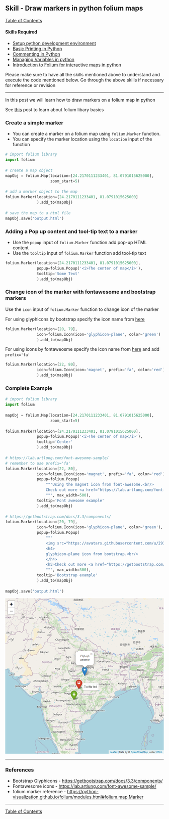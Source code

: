 ## Skill - Draw markers in python folium maps

[Table of Contents](https://nagasudhir.blogspot.com/2020/04/taming-python-table-of-contents.html)

#### Skills Required
* [Setup python development environment](https://nagasudhir.blogspot.com/2020/04/setup-python-development-environment_14.html)
* [Basic Printing in Python](https://nagasudhir.blogspot.com/2020/04/basic-printing-in-python.html)
* [Commenting in Python](https://nagasudhir.blogspot.com/2020/04/comments-in-python.html)
* [Managing Variables in python](https://nagasudhir.blogspot.com/2020/04/managing-variables-in-python.html)
* [Introduction to Folium for interactive maps in python](https://nagasudhir.blogspot.com/2021/07/introduction-to-folium-for-interactive.html)

Please make sure to have all the skills mentioned above to understand and execute the code mentioned below. Go through the above skills if necessary for reference or revision
<hr/>

In this post we will learn how to draw markers on a folium map in python

 See [this](https://nagasudhir.blogspot.com/2021/07/introduction-to-folium-for-interactive.html) post to learn about folium libary basics

### Create a simple marker
* You can create a marker on a folium map using ```folium.Marker``` function. 
* You can specify the marker location using the ```location``` input of the function
```python
# import folium library
import folium

# create a map object
mapObj = folium.Map(location=[24.2170111233401, 81.0791015625000],
                    zoom_start=5)

# add a marker object to the map
folium.Marker(location=[24.2170111233401, 81.0791015625000]
              ).add_to(mapObj)

# save the map to a html file
mapObj.save('output.html')
```

### Adding a Pop up content and tool-tip text to a marker
* Use the ```popup``` input of ```folium.Marker``` function add pop-up HTML content
* Use the ```tooltip``` input of ```folium.Marker``` function add tool-tip text
```python
folium.Marker(location=[24.2170111233401, 81.0791015625000],
              popup=folium.Popup('<i>The center of map</i>'),
              tooltip='Some Text'
              ).add_to(mapObj)
```

### Change icon of the marker with fontawesome and bootstrap markers
Use the ```icon``` input of ```folium.Marker``` function to change icon of the marker

For using glyphicons by bootstrap specify the icon name from [here](https://getbootstrap.com/docs/3.3/components/)
```python
folium.Marker(location=[20, 79],
              icon=folium.Icon(icon='glyphicon-plane', color='green')
              ).add_to(mapObj)
```

For using icons by fontaweosme specify the icon name from [here](https://lab.artlung.com/font-awesome-sample/) and add ```prefix='fa'```
```python
folium.Marker(location=[22, 80],
              icon=folium.Icon(icon='magnet', prefix='fa', color='red')
              ).add_to(mapObj)
```

### Complete Example
```python
# import folium library
import folium

mapObj = folium.Map(location=[24.2170111233401, 81.0791015625000],
                    zoom_start=5)

folium.Marker(location=[24.2170111233401, 81.0791015625000],
              popup=folium.Popup('<i>The center of map</i>'),
              tooltip='Center'
              ).add_to(mapObj)

# https://lab.artlung.com/font-awesome-sample/
# remember to use prefix='fa'
folium.Marker(location=[22, 80],
              icon=folium.Icon(icon='magnet', prefix='fa', color='red'),
              popup=folium.Popup(
                  """Using the magnet icon from font-awesome.<br/>
                  Check out more <a href="https://lab.artlung.com/font-awesome-sample/" target="_blank">here</a><br/>
                  """, max_width=500),
              tooltip='Font awesome example'
              ).add_to(mapObj)

# https://getbootstrap.com/docs/3.3/components/
folium.Marker(location=[20, 79],
              icon=folium.Icon(icon='glyphicon-plane', color='green'),
              popup=folium.Popup(
                  """
                  <img src="https://avatars.githubusercontent.com/u/2918581?v=4" alt="Bootstrap" style="max-width:100%;max-height:100%"><br/>
                  <h4>
                  glyphicon-plane icon from bootstrap.<br/>
                  </h4>
                  <h5>Check out more <a href="https://getbootstrap.com/docs/3.3/components/" target="_blank">here</a></h5>
                  """, max_width=300),
              tooltip='Bootstrap example'
              ).add_to(mapObj)

mapObj.save('output.html')
```
![folium_markers_demo](https://github.com/nagasudhirpulla/taming_python/raw/master/blog/skills/assets/img/folium_markers_demo.png)
<hr/>

### References
* Bootstrap Glyphicons - https://getbootstrap.com/docs/3.3/components/
* Fontawesome icons - https://lab.artlung.com/font-awesome-sample/
* folium marker reference - https://python-visualization.github.io/folium/modules.html#folium.map.Marker

<hr/>

[Table of Contents](https://nagasudhir.blogspot.com/2020/04/taming-python-table-of-contents.html)


<!--stackedit_data:
eyJoaXN0b3J5IjpbLTExNzIyMTM5NzQsMjc1MjcxMDQwLC0xMD
g1MDIzMjYzLC05MTQzMjExNjUsLTEyOTgwODkwMDIsLTEyODAz
OTEyMTldfQ==
-->